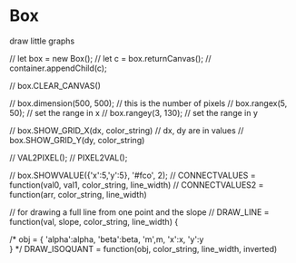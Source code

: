 # Box
draw little graphs

// let box = new Box();
// let c = box.returnCanvas();
// container.appendChild(c); 

// box.CLEAR_CANVAS()

// box.dimension(500, 500); // this is the number of pixels
// box.rangex(5, 50);       // set the range in x
// box.rangey(3, 130);      // set the range in y 

// box.SHOW_GRID_X(dx, color_string) // dx, dy are in values
// box.SHOW_GRID_Y(dy, color_string)

// VAL2PIXEL();
// PIXEL2VAL();

// box.SHOWVALUE({'x':5,'y':5}, '#fco', 2);
// CONNECTVALUES = function(val0, val1, color_string, line_width)
// CONNECTVALUES2 = function(arr, color_string, line_width)

// for drawing a full line from one point and the slope
// DRAW_LINE = function(val, slope, color_string, line_width) {

/*
 obj = {
  'alpha':alpha,
  'beta':beta,
  'm',m,
  'x':x,
  'y':y  
 }
*/
DRAW_ISOQUANT = function(obj, color_string, line_width, inverted)
